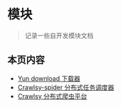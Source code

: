 # 模块

> 记录一些自开发模块文档


## 本页内容
- [Yun download 下载器](yundownload/index)
- [Crawlsy-spider 分布式任务调度器](crawlsy-spider/index)
- [Crawlsy 分布式爬虫平台](crawlsy/index)